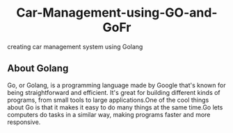 <h1 align="center"> Car-Management-using-GO-and-GoFr </h1>




creating car management system using Golang




<h2>About Golang</h2>




Go, or Golang, is a programming language made by Google that's known for being straightforward and efficient. It's great for building different kinds of programs, from small tools to large applications.One of the cool things about Go is that it makes it easy to do many things at the same time.Go lets computers do tasks in a similar way, making programs faster and more responsive.
